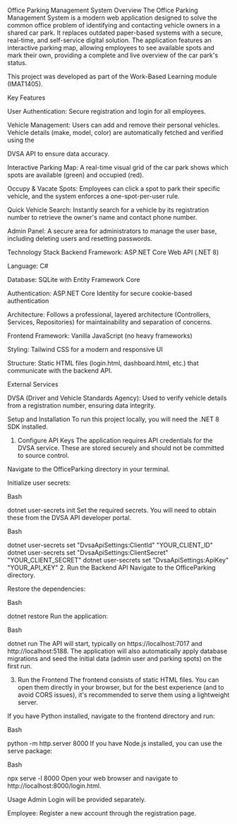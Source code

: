 Office Parking Management System
Overview
The Office Parking Management System is a modern web application designed to solve the common office problem of identifying and contacting vehicle owners in a shared car park. It replaces outdated paper-based systems with a secure, real-time, and self-service digital solution. The application features an interactive parking map, allowing employees to see available spots and mark their own, providing a complete and live overview of the car park's status.

This project was developed as part of the Work-Based Learning module (IMAT1405).

Key Features

User Authentication: Secure registration and login for all employees.

Vehicle Management: Users can add and remove their personal vehicles. Vehicle details (make, model, color) are automatically fetched and verified using the 

DVSA API to ensure data accuracy.

Interactive Parking Map: A real-time visual grid of the car park shows which spots are available (green) and occupied (red).

Occupy & Vacate Spots: Employees can click a spot to park their specific vehicle, and the system enforces a one-spot-per-user rule.


Quick Vehicle Search: Instantly search for a vehicle by its registration number to retrieve the owner's name and contact phone number.


Admin Panel: A secure area for administrators to manage the user base, including deleting users and resetting passwords.

Technology Stack
Backend
Framework: ASP.NET Core Web API (.NET 8)

Language: C#

Database: SQLite with Entity Framework Core

Authentication: ASP.NET Core Identity for secure cookie-based authentication


Architecture: Follows a professional, layered architecture (Controllers, Services, Repositories) for maintainability and separation of concerns.

Frontend
Framework: Vanilla JavaScript (no heavy frameworks)

Styling: Tailwind CSS for a modern and responsive UI

Structure: Static HTML files (login.html, dashboard.html, etc.) that communicate with the backend API.

External Services

DVSA (Driver and Vehicle Standards Agency): Used to verify vehicle details from a registration number, ensuring data integrity.

Setup and Installation
To run this project locally, you will need the .NET 8 SDK installed.

1. Configure API Keys
The application requires API credentials for the DVSA service. These are stored securely and should not be committed to source control.

Navigate to the OfficeParking directory in your terminal.

Initialize user secrets:

Bash

dotnet user-secrets init
Set the required secrets. You will need to obtain these from the DVSA API developer portal.

Bash

dotnet user-secrets set "DvsaApiSettings:ClientId" "YOUR_CLIENT_ID"
dotnet user-secrets set "DvsaApiSettings:ClientSecret" "YOUR_CLIENT_SECRET"
dotnet user-secrets set "DvsaApiSettings:ApiKey" "YOUR_API_KEY"
2. Run the Backend API
Navigate to the OfficeParking directory.

Restore the dependencies:

Bash

dotnet restore
Run the application:

Bash

dotnet run
The API will start, typically on https://localhost:7017 and http://localhost:5188. The application will also automatically apply database migrations and seed the initial data (admin user and parking spots) on the first run.

3. Run the Frontend
The frontend consists of static HTML files. You can open them directly in your browser, but for the best experience (and to avoid CORS issues), it's recommended to serve them using a lightweight server.

If you have Python installed, navigate to the frontend directory and run:

Bash

python -m http.server 8000
If you have Node.js installed, you can use the serve package:

Bash

npx serve -l 8000
Open your web browser and navigate to http://localhost:8000/login.html.

Usage
Admin Login will be provided separately.

Employee: Register a new account through the registration page.
